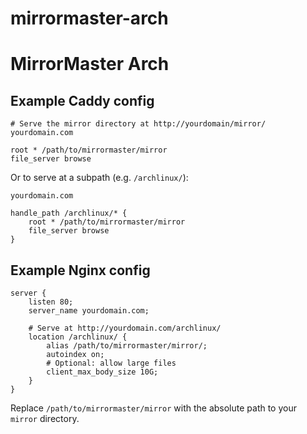 # mirrormaster-arch

# MirrorMaster Arch

## Example Caddy config

```
# Serve the mirror directory at http://yourdomain/mirror/
yourdomain.com

root * /path/to/mirrormaster/mirror
file_server browse
```

Or to serve at a subpath (e.g. `/archlinux/`):

```
yourdomain.com

handle_path /archlinux/* {
    root * /path/to/mirrormaster/mirror
    file_server browse
}
```

## Example Nginx config

```
server {
    listen 80;
    server_name yourdomain.com;

    # Serve at http://yourdomain.com/archlinux/
    location /archlinux/ {
        alias /path/to/mirrormaster/mirror/;
        autoindex on;
        # Optional: allow large files
        client_max_body_size 10G;
    }
}
```

Replace `/path/to/mirrormaster/mirror` with the absolute path to your `mirror` directory.
